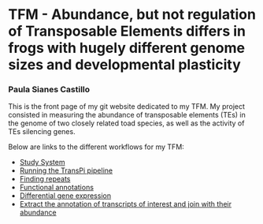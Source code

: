 # TFM - Abundance, but not regulation of Transposable Elements differs in frogs with hugely different genome sizes and developmental plasticity
### Paula Sianes Castillo

This is the front page of my git website dedicated to my TFM. My project consisted in measuring the abundance of transposable elements (TEs) in the genome of two closely related toad species, as well as the activity of TEs silencing genes.

Below are links to the different workflows for my TFM:


* [Study System](Study_system.md)
* [Running the TransPi pipeline](transpi.md)
* [Finding repeats](repeats.md)
* [Functional annotations](functional_annotation.md)
* [Differential gene expression](DEG_24h.r)
* [Extract the annotation of transcripts of interest and join with their abundance](join_annotation_counts_piwis_agos.r)



